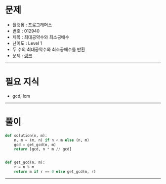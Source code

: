 # 문제
- 플랫폼 : 프로그래머스
- 번호 : 012940
- 제목 : 최대공약수와 최소공배수
- 난이도 : Level 1
- 두 수의 최대공약수와 최소공배수를 반환
- 문제 : <a href="https://school.programmers.co.kr/learn/courses/30/lessons/12940" target="_blank">링크</a>

---

# 필요 지식
- gcd, lcm

---

# 풀이
```python
def solution(n, m):
    n, m = (m, n) if n < m else (n, m)
    gcd = get_gcd(n, m)
    return [gcd, n * m // gcd]


def get_gcd(n, m):
    r = n % m
    return m if r == 0 else get_gcd(m, r)

```

---

